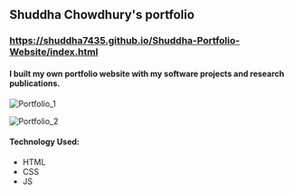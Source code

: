 ## Shuddha Chowdhury's portfolio

### https://shuddha7435.github.io/Shuddha-Portfolio-Website/index.html

#### I built my own portfolio website with my software projects and research publications.

![Portfolio_1](https://user-images.githubusercontent.com/16424882/101359219-2af03f00-38c6-11eb-888d-798c83e8a458.PNG)

![Portfolio_2](https://user-images.githubusercontent.com/16424882/101359237-30e62000-38c6-11eb-80ef-6a34bf2212e4.PNG)

#### Technology Used:
- HTML
- CSS
- JS
